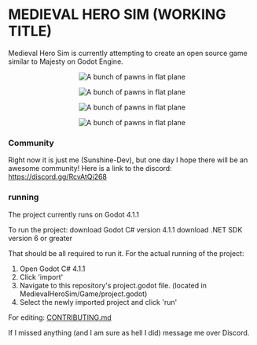 
# MEDIEVAL HERO SIM (WORKING TITLE)
Medieval Hero Sim is currently attempting to create an open source game similar to Majesty on Godot Engine.

<p align="center">
    <img src="./Screenshots/img1.PNG" alt="A bunch of pawns in flat plane">
</p>
<p align="center">
    <img src="./Screenshots/img2.PNG" alt="A bunch of pawns in flat plane">
</p>
<p align="center">
    <img src="./Screenshots/img3.PNG" alt="A bunch of pawns in flat plane">
</p>
<p align="center">
    <img src="./Screenshots/img4.PNG" alt="A bunch of pawns in flat plane">
</p>

### Community
Right now it is just me (Sunshine-Dev), but one day I hope there will be an awesome community!
Here is a link to the discord: https://discord.gg/RcvAtQj268


### running
The project currently runs on Godot 4.1.1

To run the project:
	download Godot C# version 4.1.1
	download .NET SDK version 6 or greater

That should be all required to run it. 
For the actual running of the project:
1. Open Godot C# 4.1.1
2. Click 'import'
3. Navigate to this repository's project.godot file. (located in MedievalHeroSim/Game/project.godot)
4. Select the newly imported project and click 'run'

For editing: [CONTRIBUTING.md](docs/CONTRIBUTING.md)



If I missed anything (and I am sure as hell I did) message me over Discord. 

